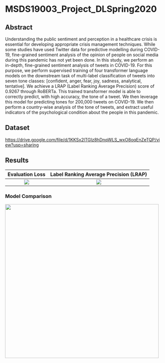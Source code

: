 # MSDS19003_Project_DLSpring2020

## Abstract

Understanding the public sentiment and perception in a healthcare crisis is essential for developing appropriate crisis management techniques. While some studies have used Twitter data for predictive modelling during COVID-19, fine-grained sentiment analysis of the opinion of people on social media during this pandemic has not yet been done. In this study, we perform an in-depth, fine-grained sentiment analysis of tweets in COVID-19. For this purpose, we perform supervised training of four transformer language models on the downstream task of multi-label classification of tweets into seven tone classes: [confident, anger, fear, joy, sadness, analytical, tentative]. We achieve a LRAP (Label Ranking Average Precision) score of 0.9267 through RoBERTa. This trained transformer model is able to correctly predict, with high accuracy, the tone of a tweet. We then leverage this model for predicting tones for 200,000 tweets on COVID-19. We then perform a country-wise analysis of the tone of tweets, and extract useful indicators of the psychological condition about the people in this pandemic.

## Dataset
https://drive.google.com/file/d/1KKSx2lTGIz8hDnqWLS_wxO8oqEnZeTQP/view?usp=sharing

## Results
Evaluation Loss           |  Label Ranking Average Precision (LRAP)
:-------------------------:|:-------------------------:
![](https://raw.githubusercontent.com/ahazeemi/MSDS19003_Project_DLSpring2020/master/results/eval_loss.png)  |  ![](https://raw.githubusercontent.com/ahazeemi/MSDS19003_Project_DLSpring2020/master/results/lrap.png)


### Model Comparison
<img src="https://raw.githubusercontent.com/ahazeemi/MSDS19003_Project_DLSpring2020/master/results/model_comparison.png" width="500">
